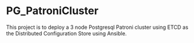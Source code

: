 # PG_PatroniCluster

This project is to deploy a 3 node Postgresql Patroni cluster using ETCD as the Distributed Configuration Store using Ansible. 


